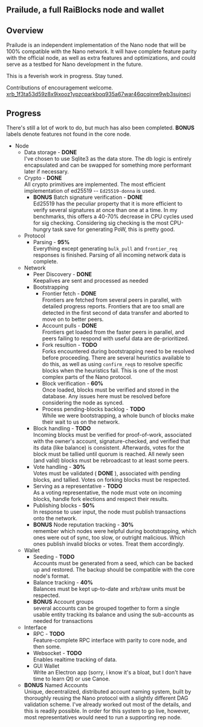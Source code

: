 Prailude, a full RaiBlocks node and wallet
------------------------

## Overview

Prailude is an independent implementation of the Nano node that will be 100% compatible with the Nano network. It will have complete feature parity with the official node, as well as extra features and optimizations, and could serve as a testbed for Nano development in the future.

This is a feverish work in progress. Stay tuned.

Contributions of encouragement welcome. [xrb_1f3ta53d59z8x9ixooz1ypzcparkboq935a67war46qcqinre9wb3sujnecj](xrb:xrb_1f3ta53d59z8x9ixooz1ypzcparkboq935a67war46qcqinre9wb3sujnecj)

## Progress

There's still a lot of work to do, but much has also been completed. **BONUS** labels denote features not found in the core node.

* Node
  * Data storage - **DONE**  
    I've chosen to use Sqlite3 as the data store. The db logic is entirely encapsulated and can be swapped for something more performant later if necessary.
  * Crypto - **DONE**  
    All crypto primitives are implemented. The most efficient implementation of ed25519 -- `Ed25519-donna` is used.
    * **BONUS** Batch signature verification - **DONE**  
      Ed25519 has the peculiar property that it is more efficient to verify several signatures at once than one at a time. In my benchmarks, this offers a 40-70% decrease in CPU cycles used for sig checking. Considering sig checking is the most CPU-hungry task save for generating PoW, this is pretty good.
  * Protocol
    * Parsing - **95%**  
      Everything except generating `bulk_pull` and `frontier_req` responses is finished. Parsing of all incoming network data is complete.
  * Network
    * Peer Discovery - **DONE**  
      Keepalives are sent and processed as needed
    * Bootstrapping
      * Frontier fetch - **DONE**  
        Frontiers are fetched from several peers in parallel, with detailed progress reports. Frontiers that are too small are detected in the first second of data transfer and aborted to move on to better peers.
      * Account pulls - **DONE**  
        Frontiers get loaded from the faster peers in parallel, and peers failing to respond with useful data are de-prioritized.
      * Fork resultion - **TODO**  
        Forks encountered during bootstrapping need to be resolved before proceeding. There are several heuristics available to do this, as well as using `confirm_req`s to resolve specific blocks when the heuristics fail. This is one of the most complex parts of the Nano protocol.
      * Block verification - **60%**  
        Once loaded, blocks must be verified and stored in the database. Any issues here must be resolved  before considering the node as synced.
      * Process pending-blocks backlog - **TODO**  
        While we were bootstrapping, a whole bunch of blocks make their wait to us on the network.
    * Block handling - **TODO**  
      Incoming blocks must be verified for proof-of-work, associated with the owner's account, signature-checked, and verified that its data (like balance) is consistent. Afterwards, votes for the block must be tallied until quorum is reached. All newly seen (and valid) blocks must be rebroadcast to at least some peers.
    * Vote handling -  **30%**  
      Votes must be validated ( **DONE** ), associated with pending blocks, and tallied. Votes on forking blocks must be respected.
    * Serving as a representative - **TODO**  
      As a voting representative, the node must vote on incoming blocks, handle fork elections and respect their results.
    * Publishing blocks - **50%**  
      In response to user input, the node must publish transactions onto the network.
    * **BONUS** Node reputation tracking - **30%**  
      remember which nodes were helpful during bootstrapping, which ones were out of sync, too slow, or outright malicious. Which ones publish invalid blocks or votes. Treat them accordingly.
  * Wallet
    * Seeding - **TODO**  
      Accounts must be generated from a seed, which can be backed up and restored. The backup should be compatible with the core node's format.
    * Balance tracking - **40%**  
      Balances must be kept up-to-date and xrb/raw units must be respected.
    * **BONUS** Account groups  
      several accounts can be grouped together to form a single usable entity tracking its balance and using the sub-accounts as needed for transactions
  * Interface
    * RPC - **TODO**  
      Feature-complete RPC interface with parity to core node, and then some.
    * Websocket - **TODO**  
      Enables realtime tracking of data.
    * GUI Wallet  
      Write an Electron app (sorry, i know it's a bloat, but I don't have time to learn Qt) or use Canoe.
  * **BONUS** Named Accounts  
    Unique, decentralized, distributed account naming system, built by thoroughly reusing the Nano protocol with a slightly different DAG validation scheme. I've already worked out most of the details, and this is readily possible. In order for this system to go live, however, most representatives would need to run a supporting rep node.
  
